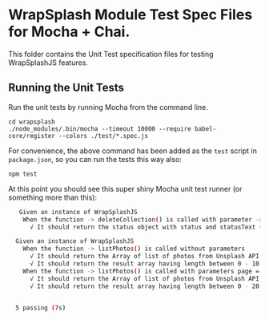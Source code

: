# WrapSplash Module Test Spec Files for Mocha + Chai.
This folder contains the Unit Test specification files for testing WrapSplashJS features.

## Running the Unit Tests
Run the unit tests by running Mocha from the command line.

```
cd wrapsplash
./node_modules/.bin/mocha --timeout 10000 --require babel-core/register --colors ./test/*.spec.js
```

For convenience, the above command has been added as the `test` script in `package.json`, so you can run the tests this way also:

```
npm test
```

At this point you should see this super shiny Mocha unit test runner (or something more than this):

```sh
   Given an instance of WrapSplashJS
    When the function -> deleteCollection() is called with parameter -> collection_id
      √ It should return the status object with status and statusText (980ms)

  Given an instance of WrapSplashJS
    When the function -> listPhotos() is called without parameters
      √ It should return the Array of list of photos from Unsplash API (1913ms)
      √ It should return the result array having length between 0 - 10 (1392ms)
    When the function -> listPhotos() is called with parameters page = 1 & per_page = 20
      √ It should return the Array of list of photos from Unsplash API (1298ms)
      √ It should return the result array having length between 0 - 20 (1117ms)


  5 passing (7s)
```
